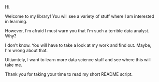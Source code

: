 Hi. 

Welcome to my library! You will see a variety of stuff where I am interested in learning.  

However, I'm afraid I must warn you that I'm such a terrible data analyst. Why? 

I don't know. You will have to take a look at my work and find out. Maybe, I'm wrong about that. 

Ultiamtely, I want to learn more data science stuff and see where this will take me.  

Thank you for taking your time to read my short README script. 
